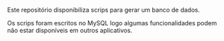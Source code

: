 Este repositório disponibiliza scrips para gerar um banco de dados.

Os scrips foram escritos no MySQL logo algumas funcionalidades podem não estar disponíveis em outros aplicativos.